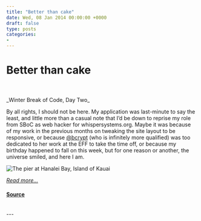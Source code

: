 ```yaml
---
title: "Better than cake"
date: Wed, 08 Jan 2014 00:00:00 +0000
draft: false
type: posts
categories: 
- 
---
```

# Better than cake

<br/>

<br/>
_Winter Break of Code, Day Two_

By all rights, I should not be here. My application was last-minute to say the least, and little more than a casual note that I’d be down to reprise my role from SBoC as web hacker for whispersystems.org. Maybe it was because of my work in the previous months on tweaking the site layout to be responsive, or because [@bcrypt](https://www.twitter.com/bcrypt) (who is infinitely more qualified) was too dedicated to her work at the EFF to take the time off, or because my birthday happened to fall on this week, but for one reason or another, the universe smiled, and here I am.

![The pier at Hanalei Bay, Island of Kauai](/blog/images/lilia-wboc-pier.jpg)

[_Read more..._](https://signal.org/blog/better-than-cake/)

#### [Source](https://signal.org/blog/better-than-cake/)

<br/>
---
